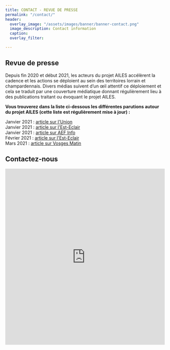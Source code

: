 ```yaml
---
title: CONTACT - REVUE DE PRESSE
permalink: "/contact/"
header:
  overlay_image: "/assets/images/banner/banner-contact.png"
  image_description: Contact information
  caption: 
  overlay_filter: 

---
```

## Revue de presse

Depuis fin 2020 et début 2021, les acteurs du projet AILES accélèrent la cadence et les actions se déploient au sein des territoires lorrain et champardennais. Divers médias suivent d’un œil attentif ce déploiement et cela se traduit par une couverture médiatique donnant régulièrement lieu à des publications traitant ou évoquant le projet AILES.

**Vous trouverez dans la liste ci-dessous les différentes parutions autour du projet AILES (cette liste est régulièrement mise à jour) :**

Janvier 2021 : [article sur l'Union](https://app.forestry.io/sites/izysdoe0t609hw/body-media//uploads/2021_01_14_union.pdf)  
Janvier 2021 : [article sur l'Est-Eclair](https://abonne.lest-eclair.fr/id224708/article/2021-01-19/un-dispositif-pour-donner-des-ailes-aux-lyceens)  
Janvier 2021 : [article sur AEF Info](https://www.aefinfo.fr/depeche/643734)  
Février 2021 : [article sur l'Est-Eclair](https://app.forestry.io/sites/izysdoe0t609hw/body-media//uploads/2021_02_02_est_eclair.pdf)  
Mars 2021 : [article sur Vosges Matin](https://app.forestry.io/sites/izysdoe0t609hw/body-media//uploads/2021_03_vosges_matin_talent_campus.pdf)

## Contactez-nous

<iframe title="Embedded Wufoo Form"
height="557"
allowTransparency="true"
frameborder="0"
scrolling="no"
style="width:100%;border:none"
src="https://lf2l.wufoo.com/embed/q43fp030ibu2xp/">
<a href="https://lf2l.wufoo.com/forms/q43fp030ibu2xp/">
</a>
</iframe>